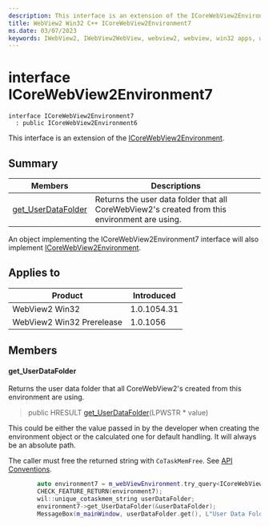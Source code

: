 ```yaml
---
description: This interface is an extension of the ICoreWebView2Environment.
title: WebView2 Win32 C++ ICoreWebView2Environment7
ms.date: 03/07/2023
keywords: IWebView2, IWebView2WebView, webview2, webview, win32 apps, win32, edge, ICoreWebView2, ICoreWebView2Controller, browser control, edge html, ICoreWebView2Environment7
---
```


# interface ICoreWebView2Environment7

```
interface ICoreWebView2Environment7
  : public ICoreWebView2Environment6
```

This interface is an extension of the [ICoreWebView2Environment](icorewebview2environment.md).

## Summary

 Members                        | Descriptions
--------------------------------|---------------------------------------------
[get_UserDataFolder](#get_userdatafolder) | Returns the user data folder that all CoreWebView2's created from this environment are using.

An object implementing the ICoreWebView2Environment7 interface will also implement [ICoreWebView2Environment](icorewebview2environment.md).

## Applies to

Product                         | Introduced
--------------------------------|---------------------------------------------
WebView2 Win32            |    1.0.1054.31
WebView2 Win32 Prerelease |    1.0.1056

## Members

#### get_UserDataFolder

Returns the user data folder that all CoreWebView2's created from this environment are using.

> public HRESULT [get_UserDataFolder](#get_userdatafolder)(LPWSTR * value)

This could be either the value passed in by the developer when creating the environment object or the calculated one for default handling. It will always be an absolute path.

The caller must free the returned string with `CoTaskMemFree`. See [API Conventions](/microsoft-edge/webview2/concepts/win32-api-conventions#strings).

```cpp
        auto environment7 = m_webViewEnvironment.try_query<ICoreWebView2Environment7>();
        CHECK_FEATURE_RETURN(environment7);
        wil::unique_cotaskmem_string userDataFolder;
        environment7->get_UserDataFolder(&userDataFolder);
        MessageBox(m_mainWindow, userDataFolder.get(), L"User Data Folder", MB_OK);
```

